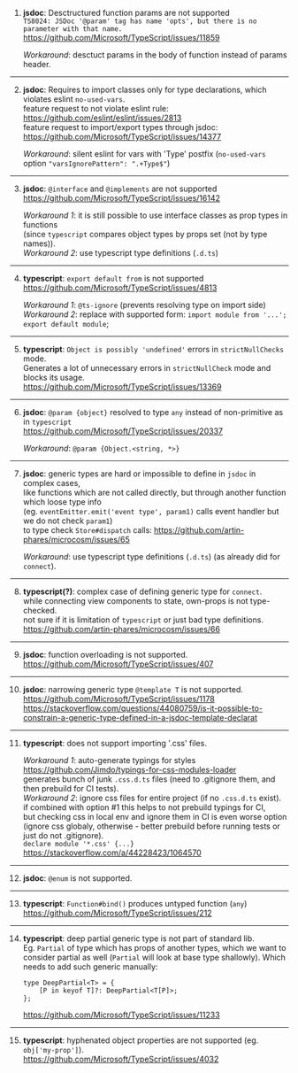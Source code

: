 1. **jsdoc**: Desctructured function params are not supported  
    `TS8024: JSDoc '@param' tag has name 'opts', but there is no parameter with that name.`  
    https://github.com/Microsoft/TypeScript/issues/11859  

    _Workaround_: desctuct params in the body of function instead of params header.

---

2. **jsdoc**: Requires to import classes only for type declarations, which violates eslint `no-used-vars`.  
	feature request to not violate eslint rule: https://github.com/eslint/eslint/issues/2813  
	feature request to import/export types through jsdoc: https://github.com/Microsoft/TypeScript/issues/14377  

	_Workaround_: silent eslint for vars with 'Type' postfix (`no-used-vars` option `"varsIgnorePattern": ".+Type$"`)

---

3. **jsdoc**: `@interface` and `@implements` are not supported  
    https://github.com/Microsoft/TypeScript/issues/16142  

    _Workaround 1_: it is still possible to use interface classes as prop types in functions  
    (since `typescript` compares object types by props set (not by type names)).  
    _Workaround 2_: use typescript type definitions (`.d.ts`)
	
---

4. **typescript**: `export default from` is not supported  
    https://github.com/Microsoft/TypeScript/issues/4813  

    _Workaround 1_: `@ts-ignore` (prevents resolving type on import side)  
	_Workaround 2_: replace with supported form: `import module from '...'; export default module`;  

---

5. **typescript**: `Object is possibly 'undefined'` errors in `strictNullChecks` mode.  
    Generates a lot of unnecessary errors in `strictNullCheck` mode and blocks its usage.  
	https://github.com/Microsoft/TypeScript/issues/13369  

---

6. **jsdoc**: `@param {object}` resolved to type `any` instead of non-primitive as in `typescript`  
   https://github.com/Microsoft/TypeScript/issues/20337  

   _Workaround_: `@param {Object.<string, *>}`  

---

7. **jsdoc**: generic types are hard or impossible to define in `jsdoc` in complex cases,  
   like functions which are not called directly, but through another function which loose type info  
   (eg. `eventEmitter.emit('event type', param1)` calls event handler but we do not check `param1`)  
   to type check `Store#dispatch` calls: https://github.com/artin-phares/microcosm/issues/65

   _Workaround_: use typescript type definitions (`.d.ts`) (as already did for `connect`).   
  
---

8. **typescript(?)**: complex case of defining generic type for `connect`.  
   while connecting view components to state, own-props is not type-checked.  
   not sure if it is limitation of `typescript` or just bad type definitions.  
   https://github.com/artin-phares/microcosm/issues/66  
   
---

9. **jsdoc**: function overloading is not supported.
    https://github.com/Microsoft/TypeScript/issues/407

---

10. **jsdoc**: narrowing generic type `@template T` is not supported.
    https://github.com/Microsoft/TypeScript/issues/1178
    https://stackoverflow.com/questions/44080759/is-it-possible-to-constrain-a-generic-type-defined-in-a-jsdoc-template-declarat

---

11. **typescript**: does not support importing '.css' files.

    _Workaround 1_: auto-generate typings for styles    
    https://github.com/Jimdo/typings-for-css-modules-loader  
    generates bunch of junk `.css.d.ts` files (need to .gitignore them, and then prebuild for CI tests).  
    _Workaround 2_: ignore css files for entire project (if no `.css.d.ts` exist).  
    if combined with option #1 this helps to not prebuild typings for CI,  
    but checking css in local env and ignore them in CI is even worse option  
    (ignore css globaly, otherwise - better prebuild before running tests or just do not .gitignore).  
    `declare module '*.css' {...}`  
    https://stackoverflow.com/a/44228423/1064570

---

12. **jsdoc**: `@enum` is not supported.

---

13. **typescript**: `Function#bind()` produces untyped function (`any`)  
    https://github.com/Microsoft/TypeScript/issues/212

---

14. **typescript**: deep partial generic type is not part of standard lib.  
    Eg. `Partial` of type which has props of another types, which we want to consider partial as well (`Partial` will look at base type shallowly).
    Which needs to add such generic manually:  
    ```
    type DeepPartial<T> = {
        [P in keyof T]?: DeepPartial<T[P]>;
    };
    ```
    https://github.com/Microsoft/TypeScript/issues/11233

---

15. **typescript**: hyphenated object properties are not supported (eg. `obj['my-prop']`).  
    https://github.com/Microsoft/TypeScript/issues/4032
